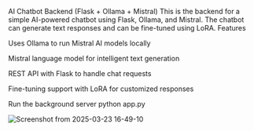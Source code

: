 AI Chatbot Backend (Flask + Ollama + Mistral)
This is the backend for a simple AI-powered chatbot using Flask, Ollama, and Mistral. The chatbot can generate text responses and can be fine-tuned using LoRA.
 Features

 Uses Ollama to run Mistral AI models locally

 Mistral language model for intelligent text generation

 REST API with Flask to handle chat requests

Fine-tuning support with LoRA for customized responses

Run the background server
python app.py

![Screenshot from 2025-03-23 16-49-10](https://github.com/user-attachments/assets/d172e4df-fce9-466c-83c9-24092d83709f)

